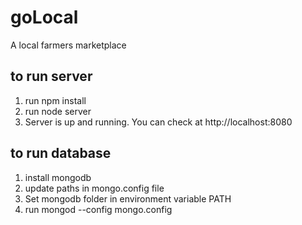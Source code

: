 # goLocal
A local farmers marketplace

## to run server
1. run npm install
2. run node server
3. Server is up and running. You can check at http://localhost:8080


## to run database
1. install mongodb
2. update paths in mongo.config file
3. Set mongodb folder in environment variable PATH
4. run mongod --config mongo.config
